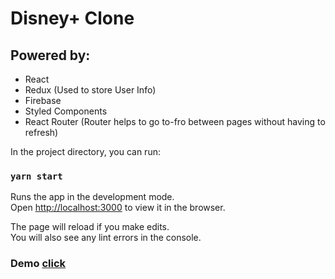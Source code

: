 # Disney+ Clone

## Powered by:
- React
- Redux (Used to store User Info)
- Firebase
- Styled Components
- React Router (Router helps to go to-fro between pages without having to refresh)

In the project directory, you can run:

### `yarn start`

Runs the app in the development mode.\
Open [http://localhost:3000](http://localhost:3000) to view it in the browser.

The page will reload if you make edits.\
You will also see any lint errors in the console.

### Demo [click](https://disneyplus-clone-cec31.web.app/)